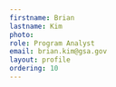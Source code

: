 ```yaml
---
firstname: Brian
lastname: Kim
photo:
role: Program Analyst
email: brian.kim@gsa.gov
layout: profile
ordering: 10
---
```

